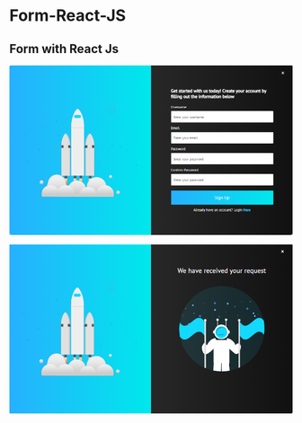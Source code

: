 # Form-React-JS

##   Form with React Js


![Form](https://github.com/Thiago-Batista-da-Silva-Oliveira/Form-React-JS/blob/main/Form.png)

![Received Form](https://github.com/Thiago-Batista-da-Silva-Oliveira/Form-React-JS/blob/main/Received%20Form.png)
